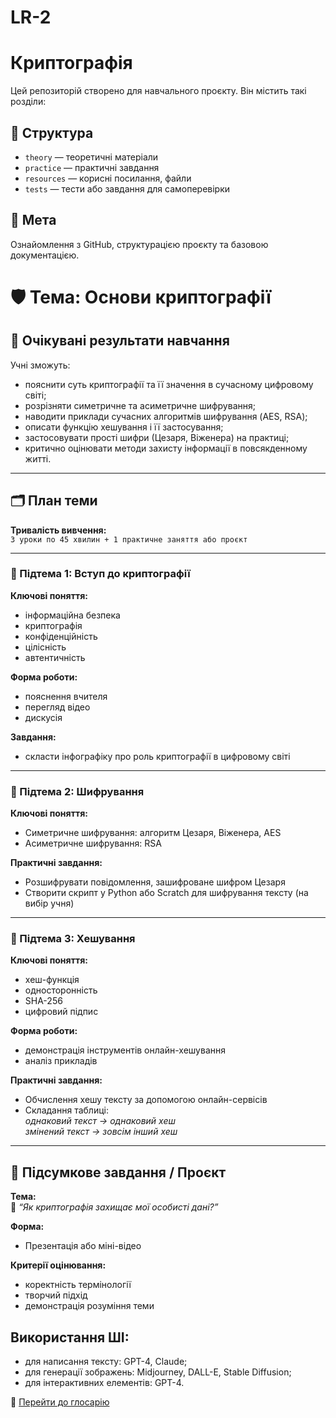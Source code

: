 # LR-2
# Криптографія

Цей репозиторій створено для навчального проєкту. Він містить такі розділи:

## 📁 Структура
- `theory` — теоретичні матеріали
- `practice` — практичні завдання
- `resources` — корисні посилання, файли
- `tests` — тести або завдання для самоперевірки

## 📌 Мета
Ознайомлення з GitHub, структурацією проєкту та базовою документацією.
# 🛡️ Тема: Основи криптографії

## 🎯 Очікувані результати навчання

Учні зможуть:

- пояснити суть криптографії та її значення в сучасному цифровому світі;
- розрізняти симетричне та асиметричне шифрування;
- наводити приклади сучасних алгоритмів шифрування (AES, RSA);
- описати функцію хешування і її застосування;
- застосовувати прості шифри (Цезаря, Віженера) на практиці;
- критично оцінювати методи захисту інформації в повсякденному житті.

---

## 🗂️ План теми

**Тривалість вивчення:**  
`3 уроки по 45 хвилин + 1 практичне заняття або проєкт`

---

### 📘 Підтема 1: Вступ до криптографії

**Ключові поняття:**
- інформаційна безпека
- криптографія
- конфіденційність
- цілісність
- автентичність

**Форма роботи:**
- пояснення вчителя
- перегляд відео
- дискусія

**Завдання:**
- скласти інфографіку про роль криптографії в цифровому світі

---

### 🔐 Підтема 2: Шифрування

**Ключові поняття:**
- Симетричне шифрування: алгоритм Цезаря, Віженера, AES  
- Асиметричне шифрування: RSA

**Практичні завдання:**
- Розшифрувати повідомлення, зашифроване шифром Цезаря
- Створити скрипт у Python або Scratch для шифрування тексту (на вибір учня)

---

### 🧩 Підтема 3: Хешування

**Ключові поняття:**
- хеш-функція
- односторонність
- SHA-256
- цифровий підпис

**Форма роботи:**
- демонстрація інструментів онлайн-хешування
- аналіз прикладів

**Практичні завдання:**
- Обчислення хешу тексту за допомогою онлайн-сервісів
- Складання таблиці:  
  _однаковий текст → однаковий хеш_  
  _змінений текст → зовсім інший хеш_

---

## 🎥 Підсумкове завдання / Проєкт

**Тема:**  
📌 _“Як криптографія захищає мої особисті дані?”_

**Форма:**  
- Презентація або міні-відео

**Критерії оцінювання:**
- коректність термінології
- творчий підхід
- демонстрація розуміння теми

## Використання ШІ:
- для написання тексту: GPT-4, Claude;
- для генерації зображень: Midjourney, DALL-E, Stable Diffusion;
- для інтерактивних елементів: GPT-4.



📖 [Перейти до глосарію](/theory/glossary.md)
